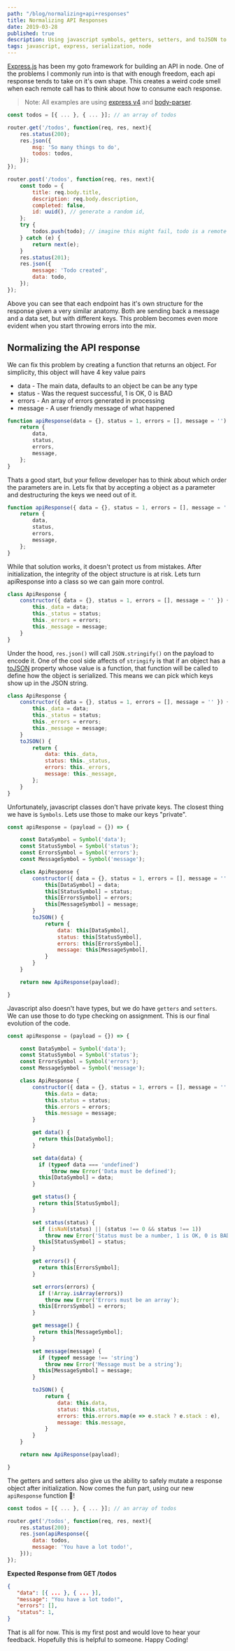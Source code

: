```yaml
---
path: "/blog/normalizing+api+responses"
title: Normalizing API Responses
date: 2019-03-28
published: true
description: Using javascript symbols, getters, setters, and toJSON to control API response structure.
tags: javascript, express, serialization, node
---
```


[Express.js](https://expressjs.com) has been my goto framework for building an API in node. One of the problems I commonly run into is that with enough freedom, each api response tends to take on it's own shape. This creates a weird code smell when each remote call has to think about how to consume each response.

> Note: All examples are using [express v4](https://www.npmjs.com/package/express) and [body-parser](https://www.npmjs.com/package/body-parser).

```js
const todos = [{ ... }, { ... }]; // an array of todos

router.get('/todos', function(req, res, next){
    res.status(200);
    res.json({
        msg: 'So many things to do',
        todos: todos,
    });
});

router.post('/todos', function(req, res, next){
    const todo = {
        title: req.body.title,
        description: req.body.description,
        completed: false,
        id: uuid(), // generate a random id,
    };
    try {
        todos.push(todo); // imagine this might fail, todo is a remote db :)
    } catch (e) {
        return next(e);
    }
    res.status(201);
    res.json({
        message: 'Todo created',
        data: todo,
    });
});
```

Above you can see that each endpoint has it's own structure for the response given a very similar anatomy. Both are sending back a message and a data set, but with different keys. This problem becomes even more evident when you start throwing errors into the mix.

## Normalizing the API response

We can fix this problem by creating a function that returns an object. For simplicity, this object will have 4 key value pairs

* data - The main data, defaults to an object be can be any type
* status - Was the request successful, 1 is OK, 0 is BAD
* errors - An array of errors generated in processing
* message - A user friendly message of what happened

```js
function apiResponse(data = {}, status = 1, errors = [], message = '') {
    return {
        data,
        status,
        errors,
        message,
    };
}
```

Thats a good start, but your fellow developer has to think about which order the parameters are in. Lets fix that by accepting a object as a parameter and destructuring the keys we need out of it.

```js
function apiResponse({ data = {}, status = 1, errors = [], message = '' }) {
    return {
        data,
        status,
        errors,
        message,
    };
}
```

While that solution works, it doesn't protect us from mistakes. After initialization, the integrity of the object structure is at risk. Lets turn apiResponse into a class so we can gain more control.

```js
class ApiResponse {
    constructor({ data = {}, status = 1, errors = [], message = '' }) {
        this._data = data;
        this._status = status;
        this._errors = errors;
        this._message = message;
    }
}
```

Under the hood, `res.json()` will call `JSON.stringify()` on the payload to encode it. One of the cool side affects of `stringify` is that if an object has a [toJSON](https://developer.mozilla.org/en-US/docs/Web/JavaScript/Reference/Global_Objects/JSON/stringify#toJSON()_behavior) property whose value is a function, that function will be called to define how the object is serialized. This means we can pick which keys show up in the JSON string.

```js
class ApiResponse {
    constructor({ data = {}, status = 1, errors = [], message = '' }) {
        this._data = data;
        this._status = status;
        this._errors = errors;
        this._message = message;
    }
    toJSON() {
        return {
            data: this._data,
            status: this._status,
            errors: this._errors,
            message: this._message,
        };
    }
}
```

Unfortunately, javascript classes don't have private keys. The closest thing we have is `Symbols`. Lets use those to make our keys "private".

```js
const apiResponse = (payload = {}) => {

    const DataSymbol = Symbol('data');
    const StatusSymbol = Symbol('status');
    const ErrorsSymbol = Symbol('errors');
    const MessageSymbol = Symbol('message');

    class ApiResponse {
        constructor({ data = {}, status = 1, errors = [], message = '' }) {
            this[DataSymbol] = data;
            this[StatusSymbol] = status;
            this[ErrorsSymbol] = errors;
            this[MessageSymbol] = message;
        }
        toJSON() {
            return {
                data: this[DataSymbol],
                status: this[StatusSymbol],
                errors: this[ErrorsSymbol],
                message: this[MessageSymbol],
            }
        }
    }

    return new ApiResponse(payload);

}
```

Javascript also doesn't have types, but we do have `getters` and `setters`. We can use those to do type checking on assignment. This is our final evolution of the code.

```js
const apiResponse = (payload = {}) => {

    const DataSymbol = Symbol('data');
    const StatusSymbol = Symbol('status');
    const ErrorsSymbol = Symbol('errors');
    const MessageSymbol = Symbol('message');

    class ApiResponse {
        constructor({ data = {}, status = 1, errors = [], message = '' }) {
            this.data = data;
            this.status = status;
            this.errors = errors;
            this.message = message;
        }

        get data() {
          return this[DataSymbol];
        }

        set data(data) {
          if (typeof data === 'undefined')
              throw new Error('Data must be defined');
          this[DataSymbol] = data;
        }

        get status() {
          return this[StatusSymbol];
        }

        set status(status) {
          if (isNaN(status) || (status !== 0 && status !== 1))
            throw new Error('Status must be a number, 1 is OK, 0 is BAD');
          this[StatusSymbol] = status;
        }

        get errors() {
          return this[ErrorsSymbol];
        }

        set errors(errors) {
          if (!Array.isArray(errors))
            throw new Error('Errors must be an array');
          this[ErrorsSymbol] = errors;
        }

        get message() {
          return this[MessageSymbol];
        }

        set message(message) {
          if (typeof message !== 'string')
            throw new Error('Message must be a string');
          this[MessageSymbol] = message;
        }

        toJSON() {
            return {
                data: this.data,
                status: this.status,
                errors: this.errors.map(e => e.stack ? e.stack : e),
                message: this.message,
            }
        }
    }

    return new ApiResponse(payload);

}
```

The getters and setters also give us the ability to safely mutate a response object after initialization. Now comes the fun part, using our new `apiResponse` function 🎉!

```js
const todos = [{ ... }, { ... }]; // an array of todos

router.get('/todos', function(req, res, next){
    res.status(200);
    res.json(apiResponse({
        data: todos,
        message: 'You have a lot todo!',
    }));
});
```

**Expected Response from GET /todos**
```json
{
   "data": [{ ... }, { ... }],
   "message": "You have a lot todo!",
   "errors": [],
   "status": 1,
}
```

That is all for now. This is my first post and would love to hear your feedback. Hopefully this is helpful to someone. Happy Coding!
